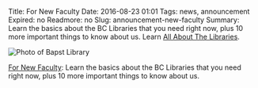 Title: For New Faculty
Date: 2016-08-23 01:01 
Tags: news, announcement
Expired: no 
Readmore: no
Slug: announcement-new-faculty
Summary: Learn the basics about the BC Libraries that you need right now, plus 10 more important things to know about us. Learn <a href="http://libguides.bc.edu/newfaculty">All About The Libraries</a>.

<img src="http://s3.amazonaws.com/libapps/accounts/10684/images/bapst-banner.png" alt="Photo of Bapst Library">

<a href="http://libguides.bc.edu/newfaculty">For New Faculty</a>: Learn the basics about the BC Libraries that you need right now, plus 10 more important things to know about us.

<!-- USEFUL CUT AND PASTE STUFF.

<img src="/theme/img/news/201X-XX/XXXX.png" alt="words" class="float_left">

<img src="/theme/img/news/201X-XX/XXXX.png" alt="words" class="float_right">

<a href="#" target="_blank">

-->